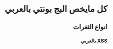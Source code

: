 # <h1 dir="rtl" align="right">كل مايخص البج بونتي بالعربي </h1>

## <h2 dir="rtl" align="right"> انواع الثغرات </h2>

<h3 dir="rtl" align="right"> <a href="/XSS/">XSS بالعربي </a></h3>
